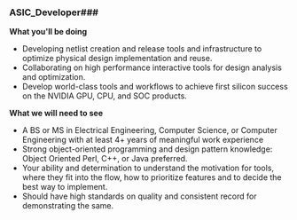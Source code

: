 ### ASIC_Developer### 


**What you'll be doing** 

- Developing netlist creation and release tools and infrastructure to optimize physical design implementation and reuse. 
- Collaborating on high performance interactive tools for design analysis and optimization. 
- Develop world-class tools and workflows to achieve first silicon success on the NVIDIA GPU, CPU, and SOC products. 

**What we will need to see** 
- A BS or MS in Electrical Engineering, Computer Science, or Computer Engineering with at least 4+ years of meaningful work experience 
- Strong object-oriented programming and design pattern knowledge: Object Oriented Perl, C++, or Java preferred.  
- Your ability and determination to understand the motivation for tools, where they fit into the flow, how to prioritize features and to decide the best way to implement. 
- Should have high standards on quality and consistent record for demonstrating the same. 
